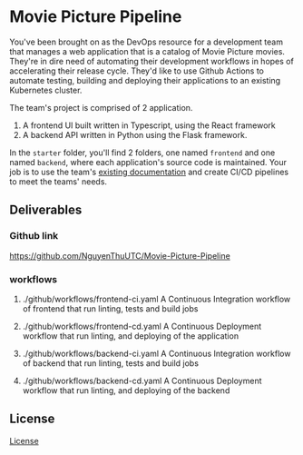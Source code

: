 # Movie Picture Pipeline

You've been brought on as the DevOps resource for a development team that manages a web application that is a catalog of Movie Picture movies. They're in dire need of automating their development workflows in hopes of accelerating their release cycle. They'd like to use Github Actions to automate testing, building and deploying their applications to an existing Kubernetes cluster.

The team's project is comprised of 2 application.

1. A frontend UI built written in Typescript, using the React framework
2. A backend API written in Python using the Flask framework.

In the `starter` folder, you'll find 2 folders, one named `frontend` and one named `backend`, where each application's source code is maintained. Your job is to use the team's [existing documentation](./starter/frontend/frontend-development-notes) and create CI/CD pipelines to meet the teams' needs.

## Deliverables

### Github link
https://github.com/NguyenThuUTC/Movie-Picture-Pipeline

### workflows
1. ./github/workflows/frontend-ci.yaml
A Continuous Integration workflow of frontend that run linting, tests and build jobs

2. ./github/workflows/frontend-cd.yaml
A Continuous Deployment workflow that run linting, and deploying of the application

3. ./github/workflows/backend-ci.yaml
A Continuous Integration workflow of backend that run linting, tests and build jobs

4. ./github/workflows/backend-cd.yaml
A Continuous Deployment workflow that run linting, and deploying of the backend

## License

[License](LICENSE.md)

